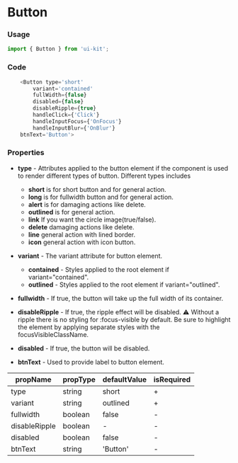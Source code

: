 # Button

### Usage

```js
import { Button } from 'ui-kit';
```

### Code

```js
    <Button type='short' 
        variant='contained' 
        fullWidth={false} 
        disabled={false} 
        disableRipple={true} 
        handleClick={'Click'} 
        handleInputFocus={'OnFocus'} 
        handleInputBlur={'OnBlur'} 
    btnText='Button'>
```
<!--SOURCE-->
<!-- STORY_SOURCE -->
### Properties

- **type** - Attributes applied to the button element if the component is used to render different types of button. Different types includes
    - **short** is for short button and for general action.
    - **long** is for fullwidth button and for general action.
    - **alert** is for damaging actions like delete.
    - **outlined** is for general action.
    - **link** If you want the circle image(true/false).
    - **delete** damaging actions like delete.
    - **line** general action with lined border.
    - **icon** general action with icon button.

- **variant** - The variant attribute for button element.
    - **contained** - Styles applied to the root element if variant="contained".
    - **outlined** - Styles applied to the root element if variant="outlined".

- **fullwidth** - If true, the button will take up the full width of its container.

- **disableRipple** - If true, the ripple effect will be disabled.
⚠️ Without a ripple there is no styling for :focus-visible by default. Be sure to highlight the element by applying separate styles with the focusVisibleClassName.

- **disabled** - If true, the button will be disabled.

- **btnText** - Used to provide label to button element.

| propName | propType | defaultValue                                     | isRequired |
| -------- | -------- | ------------                                     | ---------- |
| type     | string   | short                                            | +          |
| variant  | string   | outlined                                         | +          |
| fullwidth| boolean  | false                                            | -          |
| disableRipple| boolean |    -                                          | -          |
| disabled | boolean  |false                                             | -          |
| btnText  | string   |'Button'                                          | -          |